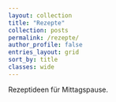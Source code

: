 ```yaml
---
layout: collection
title: "Rezepte"
collection: posts
permalink: /rezepte/
author_profile: false
entries_layout: grid
sort_by: title
classes: wide
---
```


Rezeptideen für Mittagspause.

